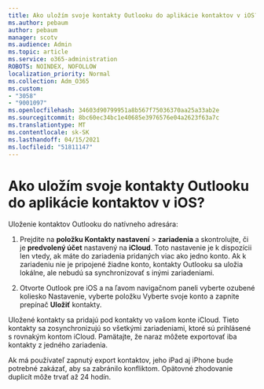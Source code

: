 ```yaml
---
title: Ako uložím svoje kontakty Outlooku do aplikácie kontaktov v iOS?
ms.author: pebaum
author: pebaum
manager: scotv
ms.audience: Admin
ms.topic: article
ms.service: o365-administration
ROBOTS: NOINDEX, NOFOLLOW
localization_priority: Normal
ms.collection: Adm_O365
ms.custom:
- "3058"
- "9001097"
ms.openlocfilehash: 34603d90799951a8b567f75036370aa25a33ab2e
ms.sourcegitcommit: 8bc60ec34bc1e40685e3976576e04a2623f63a7c
ms.translationtype: MT
ms.contentlocale: sk-SK
ms.lasthandoff: 04/15/2021
ms.locfileid: "51811147"
---
```

# <a name="how-do-i-save-my-outlook-contacts-to-my-ios-contacts-app"></a>Ako uložím svoje kontakty Outlooku do aplikácie kontaktov v iOS?

Uloženie kontaktov Outlooku do natívneho adresára:
 
1. Prejdite na **položku Kontakty nastavení**  >  **zariadenia** a skontrolujte, či je **predvolený účet** nastavený na **iCloud**. Toto nastavenie je k dispozícii len vtedy, ak máte do zariadenia pridaných viac ako jedno konto. Ak k zariadeniu nie je pripojené žiadne konto, kontakty Outlooku sa uložia lokálne, ale nebudú sa synchronizovať s inými zariadeniami.
 
2. Otvorte Outlook pre iOS a na ľavom navigačnom paneli vyberte ozubené koliesko Nastavenie, vyberte položku Vyberte svoje konto a zapnite prepínač **Uložiť** kontakty.
 
Uložené kontakty sa pridajú pod kontakty vo vašom konte iCloud. Tieto kontakty sa zosynchronizujú so všetkými zariadeniami, ktoré sú prihlásené s rovnakým kontom iCloud. Pamätajte, že naraz môžete exportovať iba kontakty z jedného zariadenia.
 
Ak má používateľ zapnutý export kontaktov, jeho iPad aj iPhone bude potrebné zakázať, aby sa zabránilo konfliktom. Opätovné zhodovanie duplicít môže trvať až 24 hodín.